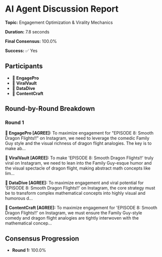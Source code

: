 # AI Agent Discussion Report

**Topic:** Engagement Optimization & Virality Mechanics

**Duration:** 7.8 seconds

**Final Consensus:** 100.0%

**Success:** ✅ Yes

## Participants

- 🤖 **EngagePro**
- 🤖 **ViralVault**
- 🤖 **DataDive**
- 🤖 **ContentCraft**

## Round-by-Round Breakdown

### Round 1

**🤖 EngagePro [AGREE]:** To maximize engagement for "EPISODE 8: Smooth Dragon Flights!!" on Instagram, we need to leverage the comedic Family Guy style and the visual richness of dragon flight analogies. The key is to make ab...

**🤖 ViralVault [AGREE]:** To make 'EPISODE 8: Smooth Dragon Flights!!' truly viral on Instagram, we need to lean into the Family Guy-esque humor and the visual spectacle of dragon flight, making abstract math concepts like lim...

**🤖 DataDive [AGREE]:** To maximize engagement and viral potential for 'EPISODE 8: Smooth Dragon Flights!!' on Instagram, the core strategy must be to transform complex mathematical concepts into highly visual and humorous d...

**🤖 ContentCraft [AGREE]:** To maximize engagement for 'EPISODE 8: Smooth Dragon Flights!!' on Instagram, we must ensure the Family Guy-style comedy and dragon flight analogies are tightly interwoven with the mathematical concep...

## Consensus Progression

- **Round 1:** 100.0%
